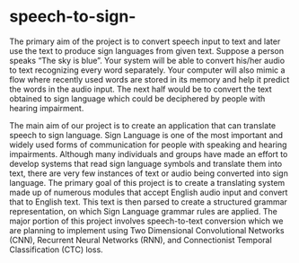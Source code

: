# speech-to-sign-
The primary aim of the project is to convert speech input to text and later use the text to produce sign languages from given text. Suppose a person speaks “The sky is blue”. Your system will be able to convert his/her audio to text recognizing every word separately. Your computer will also mimic a flow where recently used words are stored in its memory and help it predict the words in the audio input. The next half would be to convert the text obtained to sign language which could be deciphered by people with hearing impairment.


The main aim of our project is to create an application that can translate speech to sign language. Sign Language is one of the most important and widely used forms of communication for people with speaking and hearing impairments. Although many individuals and groups have made an effort to develop systems that read sign language symbols and translate them into text, there are very few instances of text or audio being converted into sign language. The primary goal of this project is to create a translating system made up of numerous modules that accept English audio input and convert that to English text. This text is then parsed to create a structured grammar representation, on which Sign Language grammar rules are applied.
The major portion of this project involves speech-to-text conversion which we are planning to implement using Two Dimensional Convolutional Networks (CNN), Recurrent Neural Networks (RNN), and  Connectionist Temporal Classification (CTC) loss.
